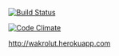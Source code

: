 [![Build Status](https://travis-ci.org/wakr/RoRBeerRater.png)](https://travis-ci.org/wakr/RoRBeerRater)

[![Code Climate](https://codeclimate.com/github/wakr/RoRBeerRater.png)](https://codeclimate.com/github/wakr/RoRBeerRater)

http://wakrolut.herokuapp.com
